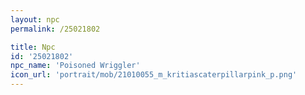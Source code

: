 ```yaml
---
layout: npc
permalink: /25021802

title: Npc
id: '25021802'
npc_name: 'Poisoned Wriggler'
icon_url: 'portrait/mob/21010055_m_kritiascaterpillarpink_p.png'
---
```


